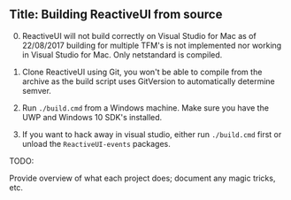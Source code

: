 Title: Building ReactiveUI from source
---

0. ReactiveUI will not build correctly on Visual Studio for Mac as of 22/08/2017 building for multiple TFM's is not implemented nor working in Visual Studio for Mac. Only netstandard is compiled.

1. Clone ReactiveUI using Git, you won't be able to compile from the archive as the build script uses GitVersion to automatically determine semver.

2. Run `./build.cmd` from a Windows machine. Make sure you have the UWP and Windows 10 SDK's installed.

3. If you want to hack away in visual studio, either run `./build.cmd` first or unload the `ReactiveUI-events` packages.

TODO:

Provide overview of what each project does; document any magic tricks, etc.

